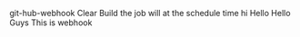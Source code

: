 git-hub-webhook
Clear
Build the job will at the schedule time
hi 
Hello 
Hello Guys
This is webhook
